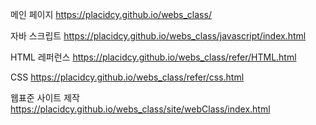 메인 페이지
https://placidcy.github.io/webs_class/

자바 스크립트
https://placidcy.github.io/webs_class/javascript/index.html

HTML 레퍼런스
https://placidcy.github.io/webs_class/refer/HTML.html

CSS
https://placidcy.github.io/webs_class/refer/css.html

웹표준 사이트 제작
https://placidcy.github.io/webs_class/site/webClass/index.html
